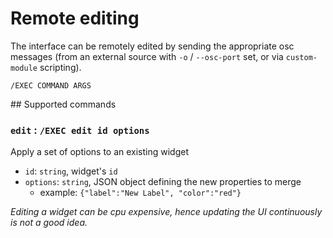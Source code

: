 # Remote editing

The interface can be remotely edited by sending the appropriate osc messages (from an external source with `-o` / `--osc-port` set, or via `custom-module` scripting).

```
/EXEC COMMAND ARGS
```

## Supported commands

### `edit` :  `/EXEC edit id options`

Apply a set of options to an existing widget

- `id`: `string`, widget's `id`
- `options`: `string`, JSON object defining the new properties to merge
  - example: `{"label":"New Label", "color":"red"}`

*Editing a widget can be cpu expensive, hence updating the UI continuously is not a good idea.*
